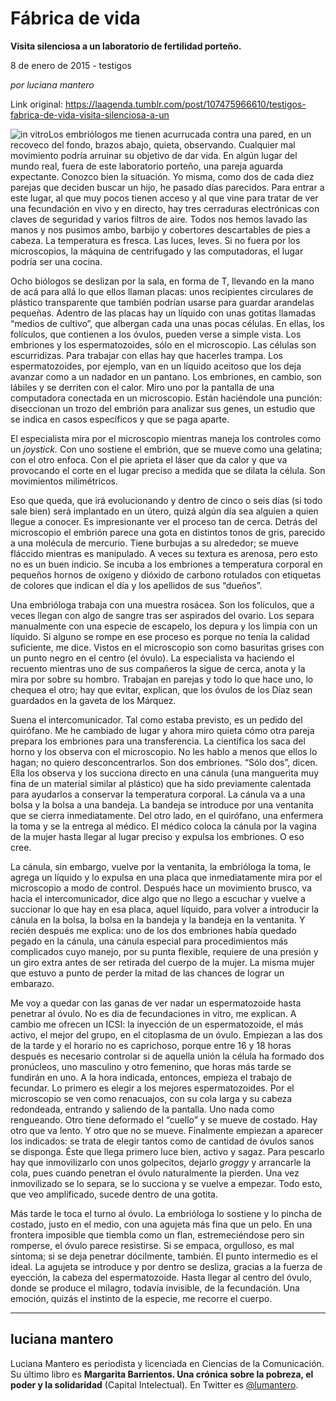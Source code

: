 # Fábrica de vida

**Visita silenciosa a un laboratorio de fertilidad porteño.**

8 de enero de 2015 - testigos

_por luciana mantero_

Link original: https://laagenda.tumblr.com/post/107475966610/testigos-fabrica-de-vida-visita-silenciosa-a-un

![in vitro](https://64.media.tumblr.com/e28210b211b66a273b7bfeba228d380f/tumblr_inline_pk1wza6BgM1t6q87u_500.png)Los embriólogos me tienen acurrucada contra una pared, en un recoveco del fondo, brazos abajo, quieta, observando. Cualquier mal movimiento podría arruinar su objetivo de dar vida. En algún lugar del mundo real, fuera de este laboratorio porteño, una pareja aguarda expectante. Conozco bien la situación. Yo misma, como dos de cada diez parejas que deciden buscar un hijo, he pasado días parecidos. Para entrar a este lugar, al que muy pocos tienen acceso y al que vine para tratar de ver una fecundación en vivo y en directo, hay tres cerraduras electrónicas con claves de seguridad y varios filtros de aire. Todos nos hemos lavado las manos y nos pusimos ambo, barbijo y cobertores descartables de pies a cabeza. La temperatura es fresca. Las luces, leves. Si no fuera por los microscopios, la máquina de centrifugado y las computadoras, el lugar podría ser una cocina.

Ocho biólogos se deslizan por la sala, en forma de T, llevando en la mano de acá para allá lo que ellos llaman placas: unos recipientes circulares de plástico transparente que también podrían usarse para guardar arandelas pequeñas. Adentro de las placas hay un líquido con unas gotitas llamadas “medios de cultivo”, que albergan cada una unas pocas células. En ellas, los folículos, que contienen a los óvulos, pueden verse a simple vista. Los embriones y los espermatozoides, sólo en el microscopio. Las células son escurridizas. Para trabajar con ellas hay que hacerles trampa. Los espermatozoides, por ejemplo, van en un líquido aceitoso que los deja avanzar como a un nadador en un pantano. Los embriones, en cambio, son lábiles y se derriten con el calor. Miro uno por la pantalla de una computadora conectada en un microscopio. Están haciéndole una punción: diseccionan un trozo del embrión para analizar sus genes, un estudio que se indica en casos específicos y que se paga aparte. 

El especialista mira por el microscopio mientras maneja los controles como un *joystick.* Con uno sostiene el embrión, que se mueve como una gelatina; con el otro enfoca. Con el pie aprieta el láser que da calor y que va provocando el corte en el lugar preciso a medida que se dilata la célula. Son movimientos milimétricos.

Eso que queda, que irá evolucionando y dentro de cinco o seis días (si todo sale bien) será implantado en un útero, quizá algún día sea alguien a quien llegue a conocer. Es impresionante ver el proceso tan de cerca. Detrás del microscopio el embrión parece una gota en distintos tonos de gris, parecido a una molécula de mercurio. Tiene burbujas a su alrededor; se mueve fláccido mientras es manipulado. A veces su textura es arenosa, pero esto no es un buen indicio. Se incuba a los embriones a temperatura corporal en pequeños hornos de oxígeno y dióxido de carbono rotulados con etiquetas de colores que indican el día y los apellidos de sus “dueños”. 

Una embrióloga trabaja con una muestra rosácea. Son los folículos, que a veces llegan con algo de sangre tras ser aspirados del ovario. Los separa manualmente con una especie de escapelo, los depura y los limpia con un líquido. Si alguno se rompe en ese proceso es porque no tenía la calidad suficiente, me dice. Vistos en el microscopio son como basuritas grises con un punto negro en el centro (el óvulo). La especialista va haciendo el recuento mientras uno de sus compañeros la sigue de cerca, anota y la mira por sobre su hombro. Trabajan en parejas y todo lo que hace uno, lo chequea el otro; hay que evitar, explican, que los óvulos de los Díaz sean guardados en la gaveta de los Márquez.

Suena el intercomunicador. Tal como estaba previsto, es un pedido del quirófano. Me he cambiado de lugar y ahora miro quieta cómo otra pareja prepara los embriones para una transferencia. La científica los saca del horno y los observa con el microscopio. No les hablo a menos que ellos lo hagan; no quiero desconcentrarlos. Son dos embriones. “Sólo dos”, dicen. Ella los observa y los succiona directo en una cánula (una manguerita muy fina de un material similar al plástico) que ha sido previamente calentada para ayudarlos a conservar la temperatura corporal. La cánula va a una bolsa y la bolsa a una bandeja. La bandeja se introduce por una ventanita que se cierra inmediatamente. Del otro lado, en el quirófano, una enfermera la toma y se la entrega al médico. El médico coloca la cánula por la vagina de la mujer hasta llegar al lugar preciso y expulsa los embriones. O eso cree.

La cánula, sin embargo, vuelve por la ventanita, la embrióloga la toma, le agrega un líquido y lo expulsa en una placa que inmediatamente mira por el microscopio a modo de control. Después hace un movimiento brusco, va hacia el intercomunicador, dice algo que no llego a escuchar y vuelve a succionar lo que hay en esa placa, aquel líquido, para volver a introducir la cánula en la bolsa, la bolsa en la bandeja y la bandeja en la ventanita. Y recién después me explica: uno de los dos embriones había quedado pegado en la cánula, una cánula especial para procedimientos más complicados cuyo manejo, por su punta flexible, requiere de una presión y un giro extra antes de ser retirada del cuerpo de la mujer.  La misma mujer que estuvo a punto de perder la mitad de las chances de lograr un embarazo. 

Me voy a quedar con las ganas de ver nadar un espermatozoide hasta penetrar al óvulo. No es día de fecundaciones in vitro, me explican. A cambio me ofrecen un ICSI: la inyección de un espermatozoide, el más activo, el mejor del grupo, en el citoplasma de un óvulo. Empiezan a las dos de la tarde y el horario no es caprichoso, porque entre 16 y 18 horas después es necesario controlar si de aquella unión la célula ha formado dos pronúcleos, uno masculino y otro femenino, que horas más tarde se fundirán en uno. A la hora indicada, entonces, empieza el trabajo de fecundar. Lo primero es elegir a los mejores espermatozoides. Por el microscopio se ven como renacuajos, con su cola larga y su cabeza redondeada, entrando y saliendo de la pantalla. Uno nada como rengueando. Otro tiene deformado el “cuello” y se mueve de costado. Hay otro que va lento. Y otro que no se mueve. Finalmente empiezan a aparecer los indicados: se trata de elegir tantos como de cantidad de óvulos sanos se disponga. Éste que llega primero luce bien, activo y sagaz. Para pescarlo hay que inmovilizarlo con unos golpecitos, dejarlo *groggy* y arrancarle la cola, pues cuando penetran el óvulo naturalmente la pierden. Una vez inmovilizado se lo separa, se lo succiona y se vuelve a empezar. Todo esto, que veo amplificado, sucede dentro de una gotita.

Más tarde le toca el turno al óvulo. La embrióloga lo sostiene y lo pincha de costado, justo en el medio, con una agujeta más fina que un pelo. En una frontera imposible que tiembla como un flan, estremeciéndose pero sin romperse, el óvulo parece resistirse. Si se empaca, orgulloso, es mal síntoma; si se deja penetrar dócilmente, también. El punto intermedio es el ideal. La agujeta se introduce y por dentro se desliza, gracias a la fuerza de eyección, la cabeza del espermatozoide. Hasta llegar al centro del óvulo, donde se produce el milagro, todavía invisible, de la fecundación. Una emoción, quizás el instinto de la especie, me recorre el cuerpo.



---

luciana mantero
---------------

Luciana Mantero es periodista y licenciada en Ciencias de la Comunicación. Su último libro es **Margarita Barrientos. Una crónica sobre la pobreza, el poder y la solidaridad** (Capital Intelectual)*.* En Twitter es [@lumantero](http://www.twitter.com/lumantero).

